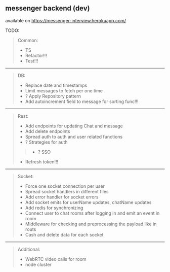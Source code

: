 messenger backend (dev)
-
available on https://messenger-interview.herokuapp.com/

TODO:
>Common:
> - TS
> - Refactor!!!
> - Test!!!
---
>DB:
> - Replace date and timestamps 
> - Limit messages to fetch per one time
> - ? Apply Repository pattern
> - Add autoincrement field to message for sorting func!!!
---
>Rest:
> - Add endpoints for updating Chat and message
> - Add delete endpoints
> - Spread auth to auth and user related functions
> - ? Strategies for auth
>> - ? SSO
> - Refresh token!!!
---
>Socket:
> - Force one socket connection per user
> - Spread socket handlers in different files
> - Add error handler for socket errors
> - Add socket emits for userName updates, chatName updates
> - Add redis for synchronizing
> - Connect user to chat rooms after logging in and emit an event in room
> - Middleware for checking and preprocessing the payload like in routs 
> - Cash and delete data for each socket
---
>Additional:
> - WebRTC video calls for room
> - node cluster
